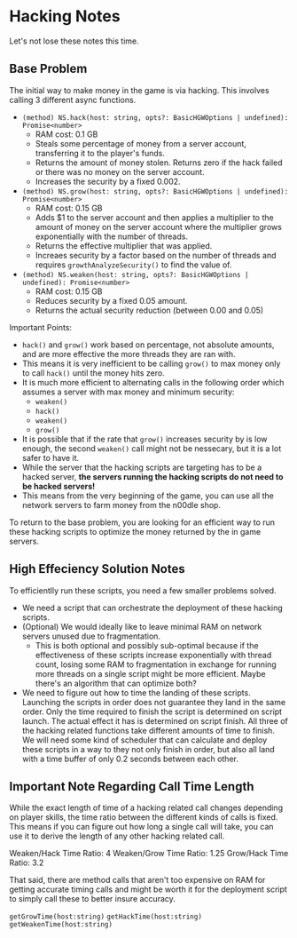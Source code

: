 # Hacking Notes

Let's not lose these notes this time.

## Base Problem

The initial way to make money in the game is via hacking. This involves calling 3 different async functions.

- `(method) NS.hack(host: string, opts?: BasicHGWOptions | undefined): Promise<number>`
  - RAM cost: 0.1 GB
  - Steals some percentage of money from a server account, transferring it to the player's funds.
  - Returns the amount of money stolen. Returns zero if the hack failed or there was no money on the server account.
  - Increases the security by a fixed 0.002.
- `(method) NS.grow(host: string, opts?: BasicHGWOptions | undefined): Promise<number>`
  - RAM cost: 0.15 GB
  - Adds $1 to the server account and then applies a multiplier to the amount of money on the server account where the multiplier grows exponentially with the number of threads.
  - Returns the effective multiplier that was applied.
  - Increaes security by a factor based on the number of threads and requires `growthAnalyzeSecurity()` to find the value of.
- `(method) NS.weaken(host: string, opts?: BasicHGWOptions | undefined): Promise<number>`
  - RAM cost: 0.15 GB
  - Reduces security by a fixed 0.05 amount.
  - Returns the actual security reduction (between 0.00 and 0.05)

Important Points:

- `hack()` and `grow()` work based on percentage, not absolute amounts, and are more effective the more threads they are ran with.
- This means it is very inefficient to be calling `grow()` to max money only to call `hack()` until the money hits zero.
- It is much more efficient to alternating calls in the following order which assumes a server with max money and minimum security:
  - `weaken()`
  - `hack()`
  - `weaken()`
  - `grow()`
- It is possible that if the rate that `grow()` increases security by is low enough, the second `weaken()` call might not be nessecary, but it is a lot safer to have it.
- While the server that the hacking scripts are targeting has to be a hacked server, **the servers running the hacking scripts do not need to be hacked servers!**
- This means from the very beginning of the game, you can use all the network servers to farm money from the n00dle shop.

To return to the base problem, you are looking for an efficient way to run these hacking scripts to optimize the money returned by the in game servers.

## High Effeciency Solution Notes

To efficientlly run these scripts, you need a few smaller problems solved.

- We need a script that can orchestrate the deployment of these hacking scripts.
- (Optional) We would ideally like to leave minimal RAM on network servers unused due to fragmentation.
  - This is both optional and possibly sub-optimal because if the effectiveness of these scripts increase exponentially with thread count, losing some RAM to fragmentation in exchange for running more threads on a single script might be more efficient. Maybe there's an algorithm that can optimize both?
- We need to figure out how to time the landing of these scripts. Launching the scripts in order does not guarantee they land in the same order. Only the time required to finish the script is determined on script launch. The actual effect it has is determined on script finish. All three of the hacking related functions take different amounts of time to finish. We will need some kind of scheduler that can calculate and deploy these scripts in a way to they not only finish in order, but also all land with a time buffer of only 0.2 seconds between each other.

## Important Note Regarding Call Time Length

While the exact length of time of a hacking related call changes depending on player skills, the time ratio between the different kinds of calls is fixed. This means if you can figure out how long a single call will take, you can use it to derive the length of any other hacking related call.

Weaken/Hack Time Ratio: 4 Weaken/Grow Time Ratio: 1.25 Grow/Hack Time Ratio: 3.2

That said, there are method calls that aren't too expensive on RAM for getting accurate timing calls and might be worth it for the deployment script to simply call these to better insure accuracy.

`getGrowTime(host:string)` `getHackTime(host:string)` `getWeakenTime(host:string)`
